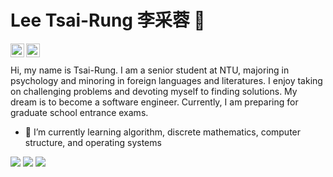 # Lee Tsai-Rung 李采蓉 :ear_of_rice:
[<img align="left" alt="Tsai-Rung | LinkedIn" width="22px" src="https://static-00.iconduck.com/assets.00/linkedin-icon-2048x2048-67bzy852.png" />][linkedin]
[<img align="left" alt="Tsai-Rung | Gmail" width="22px" src="https://static-00.iconduck.com/assets.00/mail-icon-2048x1439-72b3scfv.png" />][Gmail]
<br><br>
Hi, my name is Tsai-Rung. I am a senior student at NTU, majoring in psychology and minoring in foreign languages and literatures. I enjoy taking on challenging problems and devoting myself to finding solutions. My dream is to become a software engineer. Currently, I am preparing for graduate school entrance exams.


- 🌱 I’m currently learning algorithm, discrete mathematics, computer structure, and operating systems


![](http://github-profile-summary-cards.vercel.app/api/cards/profile-details?username=sleeping-psystudent&theme=discord_old_blurple)
![](http://github-profile-summary-cards.vercel.app/api/cards/repos-per-language?username=sleeping-psystudent&theme=discord_old_blurple)
![](http://github-profile-summary-cards.vercel.app/api/cards/stats?username=sleeping-psystudent&theme=discord_old_blurple)

[linkedin]: https://www.linkedin.com/in/sleepinghailey/
[Gmail]: mailto:b08207042@g.ntu.edu.tw
